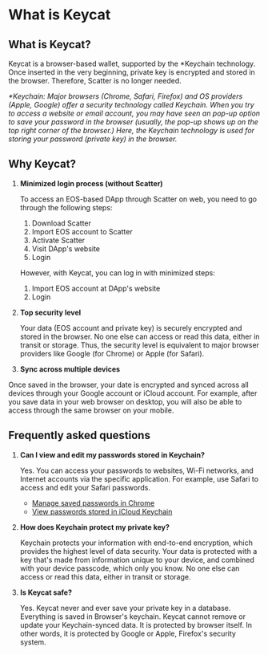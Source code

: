 # What is Keycat

## What is Keycat? 

Keycat is a browser-based wallet, supported by the \*Keychain technology. Once inserted in the very beginning, private key is encrypted and stored in the browser. Therefore, Scatter is no longer needed.

_\*Keychain: Major browsers \(Chrome, Safari, Firefox\) and OS providers \(Apple, Google\) offer a security technology called Keychain. When you try to access a website or email account, you may have seen an pop-up option to save your password in the browser \(usually, the pop-up shows up on the top right corner of the browser.\) Here, the Keychain technology is used for storing your password \(private key\) in the browser._

## Why Keycat? 

1. **Minimized login process \(without Scatter\)**

   To access an EOS-based DApp through Scatter on web, you need to go through the following steps:

   1. Download Scatter
   2. Import EOS account to Scatter
   3. Activate Scatter
   4. Visit DApp's website
   5. Login



   However, with Keycat, you can log in with minimized steps:

   1. Import EOS account at DApp's website
   2. Login

2. **Top security level**

   Your data \(EOS account and private key\) is securely encrypted and stored in the browser. No one else can access or read this data, either in transit or storage. Thus, the security level is equivalent to major browser providers like Google \(for Chrome\) or Apple \(for Safari\).

3. **Sync across multiple devices**

Once saved in the browser, your date is encrypted and synced across all devices through your Google account or iCloud account. For example, after you save data in your web browser on desktop, you will also be able to access through the same browser on your mobile.

## Frequently asked questions 

1. **Can I view and edit my passwords stored in Keychain?**

   Yes. You can access your passwords to websites, Wi-Fi networks, and Internet accounts via the specific application. For example, use Safari to access and edit your Safari passwords.

   * [Manage saved passwords in Chrome](https://support.google.com/chrome/answer/95606?co=GENIE.Platform%3DDesktop&hl=en)
   * [View passwords stored in iCloud Keychain](https://support.apple.com/en-us/HT203783#stored)

2. **How does Keychain protect my private key?**

   Keychain protects your information with end-to-end encryption, which provides the highest level of data security. Your data is protected with a key that's made from information unique to your device, and combined with your device passcode, which only you know. No one else can access or read this data, either in transit or storage.

3. **Is Keycat safe?**

   Yes. Keycat never and ever save your private key in a database. Everything is saved in Browser's keychain. Keycat cannot remove or update your Keychain-synced data. It is protected by browser itself. In other words, it is protected by Google or Apple, Firefox's security system.

